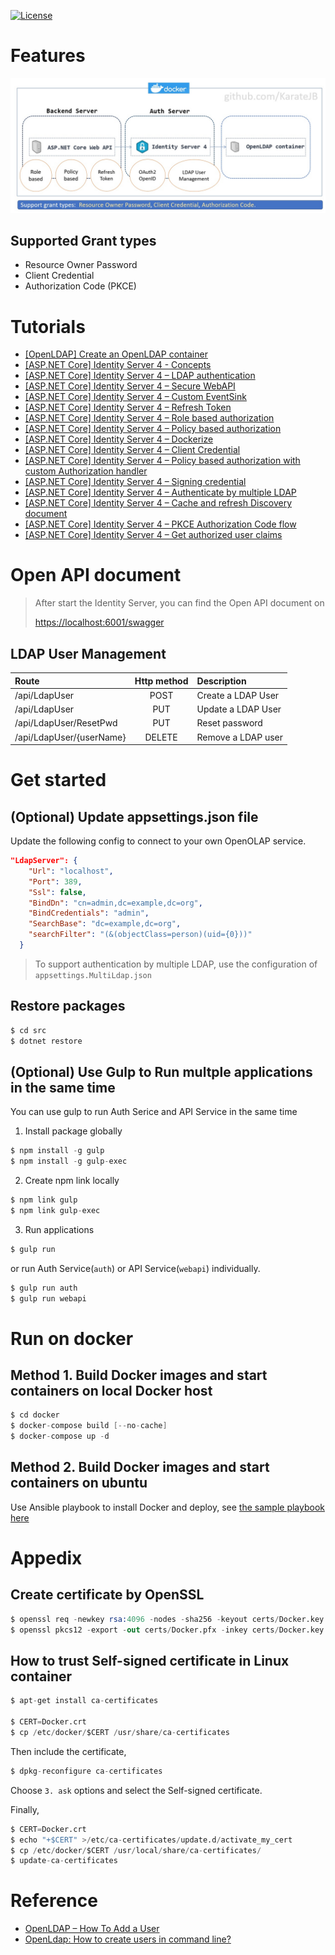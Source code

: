 [![License](https://img.shields.io/badge/License-BSD%203--Clause-blue.svg)](https://opensource.org/licenses/BSD-3-Clause)


# Features

![](doc/Features_20210102.jpg)

## Supported Grant types

- Resource Owner Password
- Client Credential
- Authorization Code (PKCE)



# Tutorials

- [[OpenLDAP] Create an OpenLDAP container](https://karatejb.blogspot.com/2019/07/openldap-create-openldap-container.html)
- [[ASP.NET Core] Identity Server 4 - Concepts](https://karatejb.blogspot.com/2019/11/aspnet-core-identity-server-4-concepts.html)
- [[ASP.NET Core] Identity Server 4 – LDAP authentication](https://karatejb.blogspot.com/2019/07/aspnet-core-identity-server-4-ldap.html)
- [[ASP.NET Core] Identity Server 4 – Secure WebAPI](https://karatejb.blogspot.com/2019/07/aspnet-core-identity-server-4-secure.html)
- [[ASP.NET Core] Identity Server 4 – Custom EventSink](https://karatejb.blogspot.com/2019/07/aspnet-core-identity-server-4-secure.html)
- [[ASP.NET Core] Identity Server 4 – Refresh Token](https://karatejb.blogspot.com/2019/09/aspnet-core-identity-server-4-refresh.html)
- [[ASP.NET Core] Identity Server 4 – Role based authorization](https://karatejb.blogspot.com/2019/10/aspnet-core-identity-server-4-role.html)
- [[ASP.NET Core] Identity Server 4 – Policy based authorization](https://karatejb.blogspot.com/2019/10/aspnet-core-identity-server-4-policy.html)
- [[ASP.NET Core] Identity Server 4 – Dockerize](https://karatejb.blogspot.com/2019/11/aspnet-core-identity-server-4-dockerize.html)
- [[ASP.NET Core] Identity Server 4 – Client Credential](https://karatejb.blogspot.com/2019/11/aspnet-core-identity-server-4-client.html)
- [[ASP.NET Core] Identity Server 4 – Policy based authorization with custom Authorization handler](https://karatejb.blogspot.com/2020/02/aspnet-core-identity-server-4-policy.html)
- [[ASP.NET Core] Identity Server 4 – Signing credential](https://karatejb.blogspot.com/2020/04/aspnet-core-identity-server-4-signing.html)
- [[ASP.NET Core] Identity Server 4 – Authenticate by multiple LDAP](https://karatejb.blogspot.com/2020/05/aspnet-core-identity-server-4.html)
- [[ASP.NET Core] Identity Server 4 – Cache and refresh Discovery document](https://karatejb.blogspot.com/2020/08/Idsrv-cache-refresh-discovery-doc.html)
- [[ASP.NET Core] Identity Server 4 – PKCE Authorization Code flow](https://karatejb.blogspot.com/2021/01/aspnet-core-identity-server-4-pkce.html)
- [[ASP.NET Core] Identity Server 4 – Get authorized user claims](https://karatejb.blogspot.com/2021/01/aspnet-core-identity-server-4-get.html)




# Open API document

> After start the Identity Server, you can find the Open API document on
> 
> [https://localhost:6001/swagger](https://localhost:6001/swagger)



## LDAP User Management

| Route | Http method | Description |
|:------|:-----------:|:------------|
| /api/LdapUser            | POST   | Create a LDAP User  |
| /api/LdapUser            | PUT    | Update a LDAP User |
| /api/LdapUser/ResetPwd   | PUT    | Reset password |
| /api/LdapUser/{userName} | DELETE | Remove a LDAP user |




# Get started

## (Optional) Update appsettings.json file

Update the following config to connect to your own OpenOLAP service.

```json
"LdapServer": {
    "Url": "localhost",
    "Port": 389,
    "Ssl": false,
    "BindDn": "cn=admin,dc=example,dc=org",
    "BindCredentials": "admin",
    "SearchBase": "dc=example,dc=org",
    "searchFilter": "(&(objectClass=person)(uid={0}))"
  }
```

> To support authentication by multiple LDAP, use the configuration of `appsettings.MultiLdap.json`


## Restore packages

```s
$ cd src
$ dotnet restore
```


## (Optional) Use Gulp to Run multple applications in the same time

You can use gulp to run Auth Serice and API Service in the same time 

1. Install package globally 

```s
$ npm install -g gulp
$ npm install -g gulp-exec
```

2. Create npm link locally

```s
$ npm link gulp
$ npm link gulp-exec
```

3. Run applications

```s
$ gulp run
```

or run Auth Service(`auth`) or API Service(`webapi`) individually.

```s
$ gulp run auth
$ gulp run webapi
```

# Run on docker

## Method 1. Build Docker images and start containers on local Docker host

```s
$ cd docker
$ docker-compose build [--no-cache]
$ docker-compose up -d
```


## Method 2. Build Docker images and start containers on ubuntu

Use Ansible playbook to install Docker and deploy, see [the sample playbook here](https://github.com/KarateJB/JB.Ansible/tree/master/Deploy/AspNetCore.IdentityServer4.Sample)





# Appedix

## Create certificate by OpenSSL

```s
$ openssl req -newkey rsa:4096 -nodes -sha256 -keyout certs/Docker.key -x509 -days 3650 -out certs/Docker.crt
$ openssl pkcs12 -export -out certs/Docker.pfx -inkey certs/Docker.key -in certs/Docker.crt
```

## How to trust Self-signed certificate in Linux container

```s
$ apt-get install ca-certificates

$ CERT=Docker.crt
$ cp /etc/docker/$CERT /usr/share/ca-certificates
```

Then include the certificate,

```s
$ dpkg-reconfigure ca-certificates
```

Choose `3. ask` options and select the Self-signed certificate.


Finally, 

```s
$ CERT=Docker.crt
$ echo "+$CERT" >/etc/ca-certificates/update.d/activate_my_cert
$ cp /etc/docker/$CERT /usr/local/share/ca-certificates/
$ update-ca-certificates
```



# Reference

- [OpenLDAP – How To Add a User](https://tylersguides.com/guides/openldap-how-to-add-a-user/)
- [OpenLdap: How to create users in command line?](https://github.com/osixia/docker-openldap/issues/227#issuecomment-431375243)


